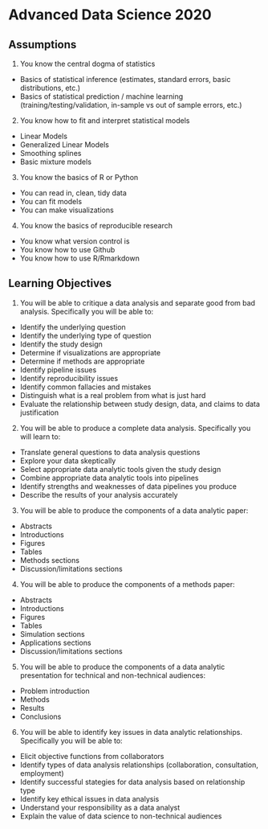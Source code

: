 # Advanced Data Science 2020

## Assumptions

1. You know the central dogma of  statistics
 - Basics of statistical inference (estimates, standard errors, basic distributions, etc.)
 - Basics of statistical prediction / machine learning (training/testing/validation, in-sample vs out of sample errors, etc.)
2. You know how to fit and interpret statistical models
 - Linear Models
 - Generalized Linear Models
 - Smoothing splines
 - Basic mixture models
3. You know the basics of R or Python 
 - You can read in, clean, tidy data
 - You can fit models 
 - You can make visualizations
4. You know the basics of reproducible research
 - You know what version control is
 - You know how to use Github
 - You know how to use R/Rmarkdown 
 

## Learning Objectives

1. You will be able to critique a data analysis and separate good from bad analysis. Specifically you will be able to: 
 - Identify the underlying question
 - Identify the underlying type of question
 - Identify the study design 
 - Determine if visualizations are appropriate
 - Determine if methods are appropriate
 - Identify pipeline issues
 - Identify reproducibility issues
 - Identify common fallacies and mistakes
 - Distinguish what is a real problem from what is just hard
 - Evaluate the relationship between study design, data, and claims to data justification
2. You will be able to produce a complete data analysis. Specifically you will learn to:
 - Translate general questions to data analysis questions 
 - Explore your data skeptically
 - Select appropriate data analytic tools given the study design
 - Combine appropriate data analytic tools into pipelines
 - Identify strengths and weaknesses of data pipelines you produce
 - Describe the results of your analysis accurately 
3. You will be able to produce the components of a data analytic paper:
 - Abstracts
 - Introductions
 - Figures
 - Tables
 - Methods sections
 - Discussion/limitations sections
4. You will be able to produce the components of a methods paper:
 - Abstracts
 - Introductions
 - Figures
 - Tables
 - Simulation sections
 - Applications sections
 - Discussion/limitations sections
5. You will be able to produce the components of a data analytic presentation for technical and non-technical audiences:
 - Problem introduction
 - Methods 
 - Results 
 - Conclusions 
6. You will be able to identify key issues in data analytic relationships. Specifically you will be able to:
 - Elicit objective functions from collaborators
 - Identify types of data analysis relationships (collaboration, consultation, employment) 
 - Identify successful stategies for data analysis based on relationship type
 - Identify key ethical issues in data analysis 
 - Understand your responsibility as a data analyst 
 - Explain the value of data science to non-technical audiences

 
 
 
